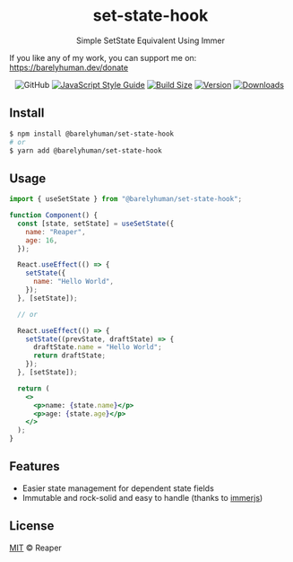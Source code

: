 <h1 align="center">set-state-hook</h1>
<p align="center">Simple SetState Equivalent Using Immer</p>

<p>If you like any of my work, you can support me on: <a href="https://barelyhuman.dev/donate">https://barelyhuman.dev/donate</a></p>
 <p align="center">
 <img alt="GitHub" src="https://img.shields.io/github/license/barelyhuman/use-set-state?logoColor=000&colorA=000000&colorB=000000">
<a href="https://standardjs.com"><img src="https://img.shields.io/badge/code_style-standard-brightgreen.svg?colorA=000000&colorB=000000" alt="JavaScript Style Guide"></a>
<a href="https://bundlephobia.com/result?p=@barelyhuman/set-state-hook"><img src="https://img.shields.io/bundlephobia/min/@barelyhuman/set-state-hook?label=bundle%20size&amp;style=flat&amp;colorA=000000&amp;colorB=000000" alt="Build Size"></a>
 <a href="https://www.npmjs.com/package/@barelyhuman/set-state-hook"><img src="https://img.shields.io/npm/v/@barelyhuman/set-state-hook?style=flat&amp;colorA=000000&amp;colorB=000000" alt="Version"></a>
 <a href="https://www.npmjs.com/package/@barelyhuman/set-state-hook"><img src="https://img.shields.io/npm/dt/@barelyhuman/set-state-hook.svg?style=flat&amp;colorA=000000&amp;colorB=000000" alt="Downloads"></a>
 <a href="https://github.com/barelyhuman/set-state-hook/actions/workflows/test.yml"><img src="https://img.shields.io/github/workflow/status/barelyhuman/set-state-hook/test?colorA=000&colorB=000" alt=""></a>
 </p>

## Install

```sh
$ npm install @barelyhuman/set-state-hook
# or
$ yarn add @barelyhuman/set-state-hook
```

## Usage

```jsx
import { useSetState } from "@barelyhuman/set-state-hook";

function Component() {
  const [state, setState] = useSetState({
    name: "Reaper",
    age: 16,
  });

  React.useEffect(() => {
    setState({
      name: "Hello World",
    });
  }, [setState]);

  // or

  React.useEffect(() => {
    setState((prevState, draftState) => {
      draftState.name = "Hello World";
      return draftState;
    });
  }, [setState]);

  return (
    <>
      <p>name: {state.name}</p>
      <p>age: {state.age}</p>
    </>
  );
}
```

## Features

- Easier state management for dependent state fields
- Immutable and rock-solid and easy to handle (thanks to [immerjs](https://github.com/immerjs/immer))

## License

[MIT](LICENSE) &copy; Reaper
